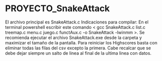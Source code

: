 # PROYECTO_SnakeAttack
El archivo principal es SnakeAttack.c
Indicaciones para compilar:
En el terminal powershell escribir este comando < gcc SnakeAttack.c list.c treemap.c  menu.c juego.c functAux.c -o SnakeAttack -lwinmm >.
Se recomienda ejecutar el archivo SnakeAttack.exe desde la carpeta y maximizar el tamaño de la pantalla.
Para reiniciar los Highscores basta con eliminar todas las filas del csv excepto la primera. Cabe recalcar que se debe dejar siempre un salto de linea al final de la ultima linea con datos.
